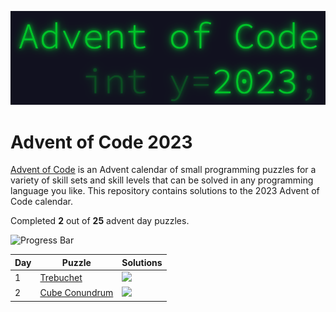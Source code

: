 <p align="center">
<img alt="Advent of Code 2023 Logo" src="docs/img/logo.png" width=600 />
</p>

# Advent of Code 2023

[Advent of Code](https://adventofcode.com) is an Advent calendar of small programming puzzles for a variety of skill sets and skill levels that can be solved in any programming language you like. This repository contains solutions to the 2023 Advent of Code calendar.

Completed **2** out of **25** advent day puzzles.

![Progress Bar](https://progress-bar.dev/8)

Day | Puzzle | Solutions
--- | --- | ---
1 | [Trebuchet](https://adventofcode.com/2023/day/1) | [![](https://img.shields.io/badge/rust-000000?style=for-the-badge&logo=rust&logoColor=FFFFFF)](Day_1_Trebuchet/rust/src/main.rs)
2 | [Cube Conundrum](https://adventofcode.com/2023/day/2) | [![](https://img.shields.io/badge/rust-000000?style=for-the-badge&logo=rust&logoColor=FFFFFF)](Day_2_Cube_Conundrum/rust/src/main.rs)
